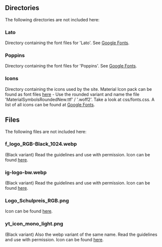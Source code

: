 ## Directories

The following directories are not included here:

### Lato

Directory containing the font files for 'Lato'. See [Google Fonts](https://fonts.google.com/specimen/Lato?query=Lato).

### Poppins

Directory containing the font files for 'Poppins'. See [Google Fonts](https://fonts.google.com/specimen/Poppins?query=Poppins).

### Icons

Directory containing the icons used by the site. Material Icon pack can be found as font files [here](https://github.com/google/material-design-icons/tree/master/variablefont) - Use the rounded variant and name the file 'MaterialSymbolsRoundedNew.ttf' / '.woff2'. Take a look at css/fonts.css. A list of all icons can be found at [Google Fonts](https://fonts.google.com/icons).

## Files

The following files are not included here:

### f_logo_RGB-Black_1024.webp

(Black variant) Read the guidelines and use with permission. Icon can be found [here](https://about.meta.com/brand/resources/facebook/logo/).

### ig-logo-bw.webp

(Black variant) Read the guidelines and use with permission. Icon can be found [here](https://about.meta.com/brand/resources/instagram/instagram-brand/).

### Logo_Schulpreis_RGB.png

Icon can be found [here](https://www.deutscher-schulpreis.de/presse).

### yt_icon_mono_light.png

(Black variant) Also the webp variant of the same name. Read the guidelines and use with permission. Icon can be found [here](https://www.youtube.com/howyoutubeworks/resources/brand-resources/#logos-icons-and-colors).
